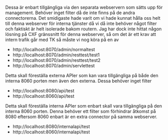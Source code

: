 Dessa är enbart tillgängliga via den separata webservern som sätts upp för management. Behöver inget filter då de inte finns på de andra connectorerna.
Det smidigaste hade varit om vi hade kunnat hålla oss helt till denna webserver för interna tjänster då vi då inte behöver något filter och faktiskt är helt isolerade bakom routern.
Jag har dock inte hittat någon lösning på CXF gränssnitt för denna webserver, så om det är ett krav att intern trafik går med TK så måste vi nog köra på en av 

* http://localhost:8070/admin/normaltest
* http://localhost:8070/admin/resttest/test1
* http://localhost:8070/admin/resttest/test2
* http://localhost:8070/admin/servlettest

Detta skall föreställa externa APIer som kan vara tillgängliga på både den interna 8060 porten men även den externa. Dessa behöver inget filter

* http://localhost:8080/api/test
* http://localhost:8060/api/test

Detta skall föreställa interna APIer som enbart skall vara tillgängliga på den interna 8060 porten. Denna behöver ett filter som förhindrar åtkomst på 8080 eftersom 8060 enbart är en extra connector på samma webserver.

* http://localhost:8080/internalapi/test
* http://localhost:8060/internalapi/test